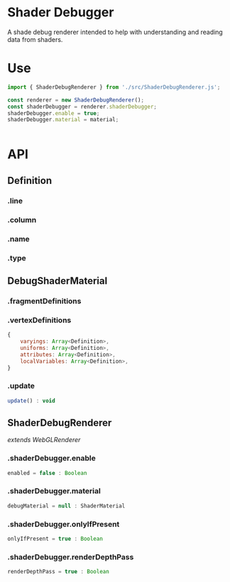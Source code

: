# Shader Debugger

A shade debug renderer intended to help with understanding and reading data from shaders.

# Use

```js
import { ShaderDebugRenderer } from './src/ShaderDebugRenderer.js';

const renderer = new ShaderDebugRenderer();
const shaderDebugger = renderer.shaderDebugger;
shaderDebugger.enable = true;
shaderDebugger.material = material;



```

# API

## Definition

### .line

### .column

### .name

### .type

## DebugShaderMaterial

### .fragmentDefinitions
### .vertexDefinitions

```js
{
	varyings: Array<Definition>,
	uniforms: Array<Definition>,
	attributes: Array<Definition>,
	localVariables: Array<Definition>,
}
```

### .update

```js
update() : void
```

## ShaderDebugRenderer

_extends WebGLRenderer_

### .shaderDebugger.enable

```js
enabled = false : Boolean
```

### .shaderDebugger.material

```js
debugMaterial = null : ShaderMaterial
```

### .shaderDebugger.onlyIfPresent

```js
onlyIfPresent = true : Boolean
```

### .shaderDebugger.renderDepthPass

```js
renderDepthPass = true : Boolean
```

